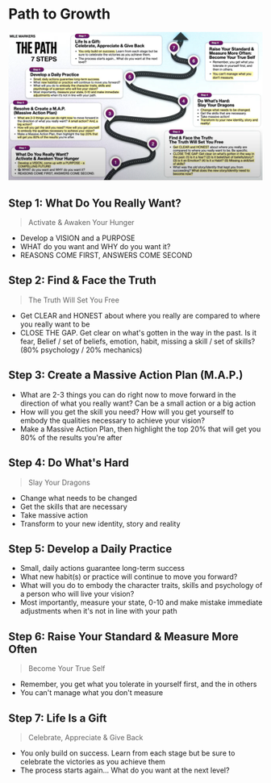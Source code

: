 # Path to Growth

![Path 7 Steps](../../assets/images/TonyRobbinsThePath7Steps.png)

## Step 1: What Do You Really Want?

> Activate & Awaken Your Hunger

* Develop a VISION and a PURPOSE
* WHAT do you want and WHY do you want it?
* REASONS COME FIRST, ANSWERS COME SECOND

## Step 2: Find & Face the Truth

> The Truth Will Set You Free

* Get CLEAR and HONEST about where you really are compared to where you really want to be
* CLOSE THE GAP. Get clear on what's gotten in the way in the past. Is it fear, Belief / set of beliefs, emotion, habit, missing a skill / set of skills? (80% psychology / 20% mechanics)

## Step 3: Create a Massive Action Plan (M.A.P.)

* What are 2-3 things you can do right now to move forward in the direction of what you really want? Can be a small action or a big action
* How will you get the skill you need? How will you get yourself to embody the qualities necessary to achieve your vision?
* Make a Massive Action Plan, then highlight the top 20% that will get you 80% of the results you're after

## Step 4: Do What's Hard

> Slay Your Dragons

* Change what needs to be changed
* Get the skills that are necessary
* Take massive action
* Transform to your new identity, story and reality

## Step 5: Develop a Daily Practice

* Small, daily actions guarantee long-term success
* What new habit(s) or practice will continue to move you forward?
* What will you do to embody the character traits, skills and psychology of a person who will live your vision?
* Most importantly, measure your state, 0-10 and make mistake immediate adjustments when it's not in line with your path

## Step 6: Raise Your Standard & Measure More Often

> Become Your True Self

* Remember, you get what you tolerate in yourself first, and the in others
* You can't manage what you don't measure

## Step 7: Life Is a Gift

> Celebrate, Appreciate & Give Back

* You only build on success. Learn from each stage but be sure to celebrate the victories as you achieve them
* The process starts again... What do you want at the next level?